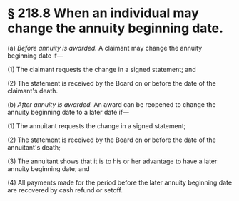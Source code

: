 # § 218.8   When an individual may change the annuity beginning date.

(a) *Before annuity is awarded.* A claimant may change the annuity beginning date if—


(1) The claimant requests the change in a signed statement; and


(2) The statement is received by the Board on or before the date of the claimant's death.


(b) *After annuity is awarded.* An award can be reopened to change the annuity beginning date to a later date if—


(1) The annuitant requests the change in a signed statement;


(2) The statement is received by the Board on or before the date of the annuitant's death;


(3) The annuitant shows that it is to his or her advantage to have a later annuity beginning date; and


(4) All payments made for the period before the later annuity beginning date are recovered by cash refund or setoff.




